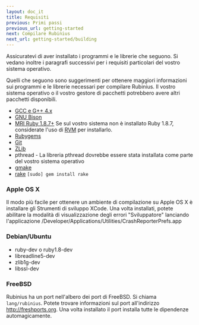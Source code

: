 ```yaml
---
layout: doc_it
title: Requisiti
previous: Primi passi
previous_url: getting-started
next: Compilare Rubinius
next_url: getting-started/building
---
```


Assicuratevi di aver installato i programmi e le librerie che seguono.
Si vedano inoltre i paragrafi successivi per i requisiti particolari del
vostro sistema operativo.

Quelli che seguono sono suggerimenti per ottenere maggiori informazioni sui
programmi e le librerie necessari per compilare Rubinius. Il vostro sistema
operativo o il vostro gestore di pacchetti potrebbero avere altri pacchetti
disponibili.

  * [GCC e G++ 4.x](http://gcc.gnu.org/)
  * [GNU Bison](http://www.gnu.org/software/bison/)
  * [MRI Ruby 1.8.7+](http://www.ruby-lang.org/) Se sul vostro sistema non è
    installato Ruby 1.8.7, considerate l'uso di
    [RVM](http://rvm.beginrescueend.com/) per installarlo.
  * [Rubygems](http://www.rubygems.org/)
  * [Git](http://git.or.cz/)
  * [ZLib](http://www.zlib.net/)
  * pthread - La libreria pthread dovrebbe essere stata installata come parte 
    del vostro sistema operativo
  * [gmake](http://savannah.gnu.org/projects/make/)
  * [rake](http://rake.rubyforge.org/) `[sudo] gem install rake`


### Apple OS X

Il modo più facile per ottenere un ambiente di compilazione su Apple OS X è
installare gli Strumenti di sviluppo XCode. Una volta installati, potete 
abilitare la modalità di visualizzazione degli errori "Sviluppatore"
lanciando l'applicazione
/Developer/Applications/Utilities/CrashReporterPrefs.app


### Debian/Ubuntu

  * ruby-dev o ruby1.8-dev
  * libreadline5-dev
  * zlib1g-dev
  * libssl-dev

### FreeBSD

Rubinius ha un port nell'albero dei port di FreeBSD. Si chiama
`lang/rubinius`. Potete trovare informazioni sul port all'indirizzo
<http://freshports.org>. Una volta installato il port installa tutte le
dipendenze automagicamente.
